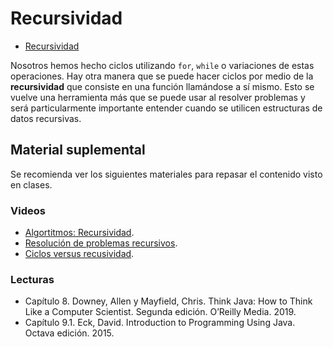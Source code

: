 # Recursividad

<!-- **Presentaciones:** -->

- [Recursividad](https://github.com/sivanahamer/programacion-1/blob/main/10-Recursividad/pres/14-Recursividad.pdf)

Nosotros hemos hecho ciclos utilizando `for`, `while` o variaciones de estas operaciones. Hay otra manera que se puede hacer ciclos por medio de la **recursividad** que consiste en una función llamándose a sí mismo. Esto se vuelve una herramienta más que se puede usar al resolver problemas y será particularmente importante entender cuando se utilicen estructuras de datos recursivas.

## Material suplemental

Se recomienda ver los siguientes materiales para repasar el contenido visto en clases.

### Videos

- [Algortitmos: Recursividad](https://www.youtube.com/watch?v=KEEKn7Me-ms).
- [Resolución de problemas recursivos](https://www.youtube.com/watch?v=ngCos392W4w).
- [Ciclos versus recusividad](https://www.youtube.com/watch?v=HXNhEYqFo0o).

### Lecturas

- Capítulo 8. Downey, Allen y Mayfield, Chris. Think Java: How to Think Like a Computer Scientist. Segunda edición. O’Reilly Media. 2019.
- Capítulo 9.1. Eck, David. Introduction to Programming Using Java. Octava edición. 2015. 
